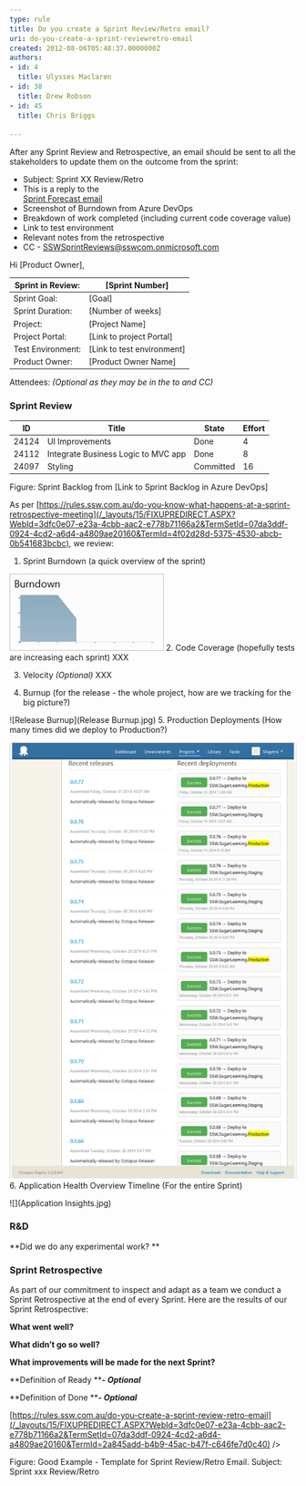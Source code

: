 ```yaml
---
type: rule
title: Do you create a Sprint Review/Retro email?
uri: do-you-create-a-sprint-reviewretro-email
created: 2012-08-06T05:48:37.0000000Z
authors:
- id: 4
  title: Ulysses Maclaren
- id: 38
  title: Drew Robson
- id: 45
  title: Chris Briggs

---
```


After any Sprint Review and Retrospective, an email should be sent to all the stakeholders to update them on the outcome from the sprint:
 
- Subject:  Sprint XX Review/Retro
- This is a reply to the <br>      [Sprint Forecast email](/Pages/Do-you-create-a-Sprint-Forecast-email.aspx)
- Screenshot of Burndown from Azure DevOps
- Breakdown of work completed (including current code coverage value)
- Link to test environment
- Relevant notes from the retrospective
- CC - SSWSprintReviews@sswcom.onmicrosoft.com




Hi [Product Owner],


| Sprint in Review:  | [Sprint Number] |
| --- | --- |
| Sprint Goal:  | [Goal] |
| Sprint Duration:  | [Number of weeks] |
| Project:  | [Project Name] |
| Project Portal:  | [Link to project Portal] |
| Test Environment:      | [Link to test environment] |
| Product Owner:  | [Product Owner Name] |


Attendees:        *(Optional as they may be in the to and CC)*



### Sprint Review





| **ID** | **Title** | **State** | **Effort**<br> |
| --- | --- | --- | --- |
| 24124 <br> | UI Improvements<br> | Done<br> | 4<br> |
| 24112 <br> | Integrate Business Logic to MVC app  <br> | Done | 8<br> |
| 24097 <br> | Styling<br> | Committed  <br> | 16<br> |

Figure: Sprint Backlog from [Link to Sprint Backlog in Azure DevOps]


As per [https://rules.ssw.com.au/do-you-know-what-happens-at-a-sprint-retrospective-meeting](/_layouts/15/FIXUPREDIRECT.ASPX?WebId=3dfc0e07-e23a-4cbb-aac2-e778b71166a2&TermSetId=07da3ddf-0924-4cd2-a6d4-a4809ae20160&TermId=4f02d28d-5375-4530-abcb-0b541683bcbc), we review:

1. Sprint Burndown (a quick overview of the sprint)

![Sprint Burndown](burndown.JPG)
2. Code Coverage (hopefully tests are increasing each sprint)
XXX

3. Velocity        *(Optional)*
XXX

4. Burnup (for the release - the whole project, how are we tracking for the big picture?)

![Release Burnup](Release Burnup.jpg)
5. Production Deployments (How many times did we deploy to Production?)

![Deployments from Octopus Deploy](production-deploy.png)
6. Application Health Overview Timeline (For the entire Sprint)


![](Application Insights.jpg)

### R&D 




**Did we do any experimental work?
**






### Sprint Retrospective


As part of our commitment to inspect and adapt as a team we conduct a Sprint Retrospective at the end of every Sprint. Here are the results of our Sprint Retrospective:

**What went well?**

**What didn’t go so well?**

**What improvements will be made for the next Sprint?**

**Definition of Ready *****- Optional***



**Definition of Done *****- Optional***



[https://rules.ssw.com.au/do-you-create-a-sprint-review-retro-email](/_layouts/15/FIXUPREDIRECT.ASPX?WebId=3dfc0e07-e23a-4cbb-aac2-e778b71166a2&TermSetId=07da3ddf-0924-4cd2-a6d4-a4809ae20160&TermId=2a845add-b4b9-45ac-b47f-c646fe7d0c40) />

Figure: Good Example - Template for Sprint Review/Retro Email. Subject: Sprint xxx Review/Retro
